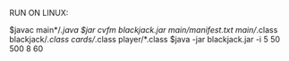 RUN ON LINUX:

$javac main*/*.java
$jar cvfm blackjack.jar main/manifest.txt main/*.class blackjack/*.class cards/*.class player/*.class
$java -jar blackjack.jar -i 5 50 500 8 60